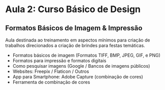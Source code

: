 # Aula 2: Curso Básico de Design
## Formatos Básicos de Imagem & Impressão
Aula destinada ao treinamento em aspectos mínimos para criação de trabalhos direcionados a criação de brindes para festas temáticas.
* Formatos básicos de imagem (Formatos TIFF, BMP, JPEG, GIF, e PNG)
* Formatos para impressão e formatos digitais
* Como pesquisar imagens (Google / Bancos de imagens públicos)
* Websites: Freepix / Flaticon / Outros
* App para Smartphone: Adobe Capture (combinação de cores)
* Ferramenta de combinação de cores
